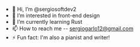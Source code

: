 - 👋 Hi, I’m @sergiosoftdev2
- 👀 I’m interested in front-end design
- 🌱 I’m currently learning Rust
- 📫 How to reach me
    -- sergiogarlo12@gmail.com
- ⚡ Fun fact: I'm also a pianist and writer!
